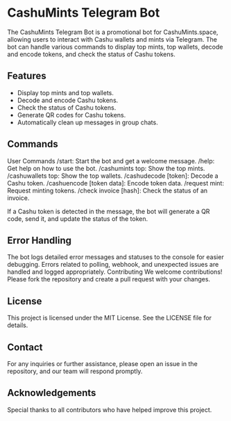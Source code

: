 # CashuMints Telegram Bot

The CashuMints Telegram Bot is a promotional bot for CashuMints.space, allowing users to interact with Cashu wallets and mints via Telegram. The bot can handle various commands to display top mints, top wallets, decode and encode tokens, and check the status of Cashu tokens.

## Features

- Display top mints and top wallets.
- Decode and encode Cashu tokens.
- Check the status of Cashu tokens.
- Generate QR codes for Cashu tokens.
- Automatically clean up messages in group chats.

## Commands
User Commands
/start: Start the bot and get a welcome message.
/help: Get help on how to use the bot.
/cashumints top: Show the top mints.
/cashuwallets top: Show the top wallets.
/cashudecode [token]: Decode a Cashu token.
/cashuencode [token data]: Encode token data.
/request mint: Request minting tokens.
/check invoice [hash]: Check the status of an invoice.

If a Cashu token is detected in the message, the bot will generate a QR code, send it, and update the status of the token.


## Error Handling
The bot logs detailed error messages and statuses to the console for easier debugging.
Errors related to polling, webhook, and unexpected issues are handled and logged appropriately.
Contributing
We welcome contributions! Please fork the repository and create a pull request with your changes.

## License
This project is licensed under the MIT License. See the LICENSE file for details.

## Contact
For any inquiries or further assistance, please open an issue in the repository, and our team will respond promptly.

## Acknowledgements
Special thanks to all contributors who have helped improve this project.
